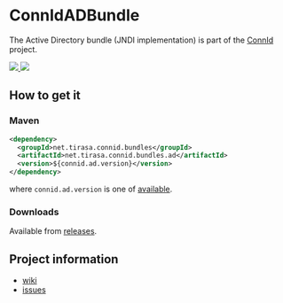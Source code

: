 <!--

    Copyright (C) 2011 ConnId (connid-dev@googlegroups.com)

    Licensed under the Apache License, Version 2.0 (the "License");
    you may not use this file except in compliance with the License.
    You may obtain a copy of the License at

            http://www.apache.org/licenses/LICENSE-2.0

    Unless required by applicable law or agreed to in writing, software
    distributed under the License is distributed on an "AS IS" BASIS,
    WITHOUT WARRANTIES OR CONDITIONS OF ANY KIND, either express or implied.
    See the License for the specific language governing permissions and
    limitations under the License.

-->
ConnIdADBundle
==============

The Active Directory bundle (JNDI implementation) is part of the [ConnId](http://connid.tirasa.net) project.

<a href="https://github.com/Tirasa/ConnIdADBundle/actions/workflows/ci.yml">
  <img src="https://github.com/Tirasa/ConnIdADBundle/actions/workflows/ci.yml/badge.svg"/>
</a>
<a href="#">
  <img src="https://img.shields.io/maven-central/v/net.tirasa.connid.bundles/net.tirasa.connid.bundles.ad.svg"/>
</a>

## How to get it

### Maven

```XML
<dependency>
  <groupId>net.tirasa.connid.bundles</groupId>
  <artifactId>net.tirasa.connid.bundles.ad</artifactId>
  <version>${connid.ad.version}</version>
</dependency>
```

where `connid.ad.version` is one of [available](http://repo1.maven.org/maven2/net/tirasa/connid/bundles/net.tirasa.connid.bundles.ad/).

### Downloads

Available from [releases](https://github.com/Tirasa/ConnIdADBundle/releases).

## Project information

 * [wiki](https://connid.atlassian.net/wiki/pages/viewpage.action?pageId=360482)
 * [issues](https://connid.atlassian.net/browse/AD)
